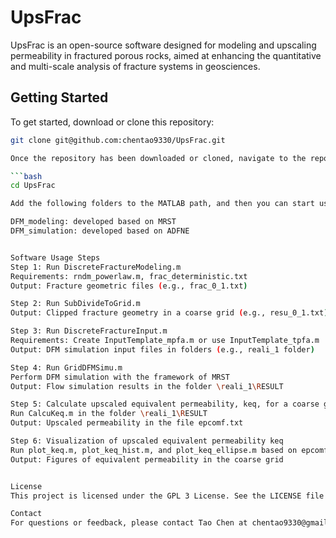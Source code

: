# UpsFrac

UpsFrac is an open-source software designed for modeling and upscaling permeability in fractured porous rocks, aimed at enhancing the quantitative and multi-scale analysis of fracture systems in geosciences.

## Getting Started

To get started, download or clone this repository:

```bash
git clone git@github.com:chentao9330/UpsFrac.git

Once the repository has been downloaded or cloned, navigate to the repository in your MATLAB installation:

```bash
cd UpsFrac

Add the following folders to the MATLAB path, and then you can start using the software:

DFM_modeling: developed based on MRST
DFM_simulation: developed based on ADFNE


Software Usage Steps
Step 1: Run DiscreteFractureModeling.m
Requirements: rndm_powerlaw.m, frac_deterministic.txt
Output: Fracture geometric files (e.g., frac_0_1.txt)

Step 2: Run SubDivideToGrid.m
Output: Clipped fracture geometry in a coarse grid (e.g., resu_0_1.txt)

Step 3: Run DiscreteFractureInput.m
Requirements: Create InputTemplate_mpfa.m or use InputTemplate_tpfa.m
Output: DFM simulation input files in folders (e.g., reali_1 folder)

Step 4: Run GridDFMSimu.m
Perform DFM simulation with the framework of MRST
Output: Flow simulation results in the folder \reali_1\RESULT

Step 5: Calculate upscaled equivalent permeability, keq, for a coarse grid
Run CalcuKeq.m in the folder \reali_1\RESULT
Output: Upscaled permeability in the file epcomf.txt

Step 6: Visualization of upscaled equivalent permeability keq
Run plot_keq.m, plot_keq_hist.m, and plot_keq_ellipse.m based on epcomf.txt
Output: Figures of equivalent permeability in the coarse grid


License
This project is licensed under the GPL 3 License. See the LICENSE file for details.

Contact
For questions or feedback, please contact Tao Chen at chentao9330@gmail.com.
